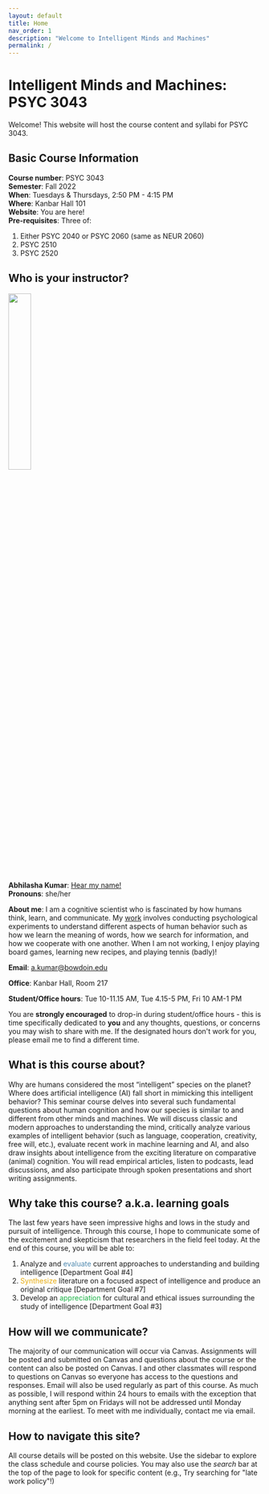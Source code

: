 ```yaml
---
layout: default
title: Home
nav_order: 1
description: "Welcome to Intelligent Minds and Machines"
permalink: /
---
```


# Intelligent Minds and Machines: PSYC 3043

Welcome! This website will host the course content and syllabi for PSYC 3043.


## Basic Course Information
**Course number**: PSYC 3043 <br>
**Semester**: Fall 2022<br>
**When**: Tuesdays & Thursdays, 2:50 PM - 4:15 PM <br>
**Where**: Kanbar Hall 101<br>
**Website**: You are here!<br>
**Pre-requisites**: Three of:
1. Either PSYC 2040 or PSYC 2060 (same as NEUR 2060)
2. PSYC 2510
3. PSYC 2520<br>



## Who is your instructor?
<img width = "30%" height = "auto" src = "kumar_thumbnail.png"><br>
**Abhilasha Kumar**: <a href="https://www.name-coach.com/abhilasha-kumar" target="_blank">Hear my name!</a><br>
**Pronouns**: she/her

**About me**: I am a cognitive scientist who is fascinated by how humans think, learn, and communicate. My [work](https://thelexiconlab.github.io/research/) involves conducting psychological experiments to understand different aspects of human behavior such as how we learn the meaning of words, how we search for information, and how we cooperate with one another. When I am not working, I enjoy playing board games, learning new recipes, and playing tennis (badly)! <br>

**Email**: a.kumar@bowdoin.edu <br>

**Office**: Kanbar Hall, Room 217 <br>

**Student/Office hours**: Tue 10-11.15 AM, Tue 4.15-5 PM, Fri 10 AM-1 PM

You are **strongly encouraged** to drop-in during student/office hours - this is time specifically dedicated to **you** and any thoughts, questions, or concerns you may wish to share with me. If the designated hours don't work for you, please email me to find a different time.

## What is this course about?

Why are humans considered the most “intelligent” species on the planet? Where does artificial intelligence (AI) fall short in mimicking this intelligent behavior? This seminar course delves into several such fundamental questions about human cognition and how our species is similar to and different from other minds and machines. We will discuss classic and modern approaches to understanding the mind, critically analyze various examples of intelligent behavior (such as language, cooperation, creativity, free will, etc.), evaluate recent work in machine learning and AI, and also draw insights about intelligence from the exciting literature on comparative (animal) cognition. You will read empirical articles, listen to podcasts,  lead discussions, and also participate through spoken presentations and short writing assignments.

## Why take this course? a.k.a. learning goals

The last few years have seen impressive highs and lows in the study and pursuit of intelligence. Through this course, I hope to communicate some of the excitement and skepticism that researchers in the field feel today. At the end of this course, you will be able to: <br>

1. Analyze and <span style="color:#508AB0">evaluate</span> current approaches to understanding and building intelligence [Department Goal #4]
2.  <span style="color:#E7AC10">Synthesize</span> literature on a focused aspect of intelligence and produce an original critique [Department Goal #7]
3. Develop an <span style="color:#1CB447">appreciation</span> for cultural and ethical issues surrounding the study of intelligence [Department Goal #3]

## How will we communicate? 
The majority of our communication will occur via Canvas. Assignments will be posted and submitted on Canvas and questions about the course or the content can also be posted on Canvas. I and other classmates will respond to questions on Canvas so everyone has access to the questions and responses. Email will also be used regularly as part of this course. As much as possible, I will respond within 24 hours to emails with the exception that anything sent after 5pm on Fridays will not be addressed until Monday morning at the earliest. To meet with me individually, contact me via email.

## How to navigate this site?

All course details will be posted on this website. Use the sidebar to explore the class schedule and course policies. You may also use the *search* bar at the top of the page to look for specific content (e.g., Try searching for "late work policy"!)